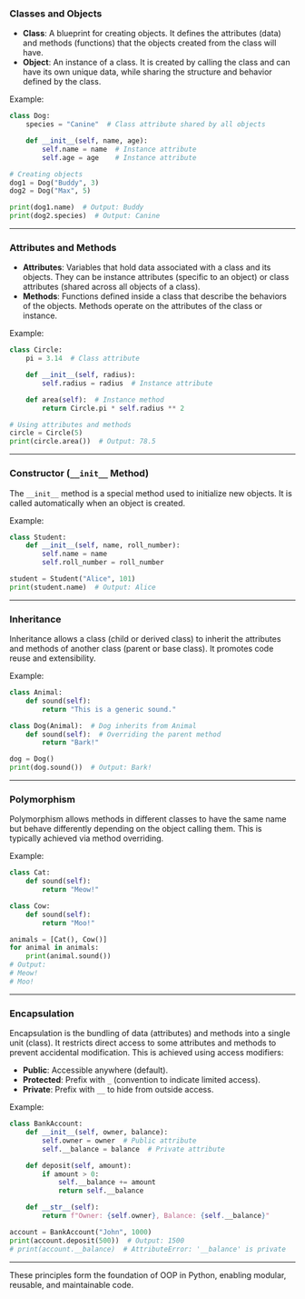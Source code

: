 ### **Classes and Objects**

- **Class**: A blueprint for creating objects. It defines the attributes (data) and methods (functions) that the objects created from the class will have.
- **Object**: An instance of a class. It is created by calling the class and can have its own unique data, while sharing the structure and behavior defined by the class.

Example:

```python
class Dog:
    species = "Canine"  # Class attribute shared by all objects

    def __init__(self, name, age):
        self.name = name  # Instance attribute
        self.age = age    # Instance attribute

# Creating objects
dog1 = Dog("Buddy", 3)
dog2 = Dog("Max", 5)

print(dog1.name)  # Output: Buddy
print(dog2.species)  # Output: Canine
```

---

### **Attributes and Methods**

- **Attributes**: Variables that hold data associated with a class and its objects. They can be instance attributes (specific to an object) or class attributes (shared across all objects of a class).
- **Methods**: Functions defined inside a class that describe the behaviors of the objects. Methods operate on the attributes of the class or instance.

Example:

```python
class Circle:
    pi = 3.14  # Class attribute

    def __init__(self, radius):
        self.radius = radius  # Instance attribute

    def area(self):  # Instance method
        return Circle.pi * self.radius ** 2

# Using attributes and methods
circle = Circle(5)
print(circle.area())  # Output: 78.5
```

---

### **Constructor (`__init__` Method)**

The `__init__` method is a special method used to initialize new objects. It is called automatically when an object is created.

Example:

```python
class Student:
    def __init__(self, name, roll_number):
        self.name = name
        self.roll_number = roll_number

student = Student("Alice", 101)
print(student.name)  # Output: Alice
```

---

### **Inheritance**

Inheritance allows a class (child or derived class) to inherit the attributes and methods of another class (parent or base class). It promotes code reuse and extensibility.

Example:

```python
class Animal:
    def sound(self):
        return "This is a generic sound."

class Dog(Animal):  # Dog inherits from Animal
    def sound(self):  # Overriding the parent method
        return "Bark!"

dog = Dog()
print(dog.sound())  # Output: Bark!
```

---

### **Polymorphism**

Polymorphism allows methods in different classes to have the same name but behave differently depending on the object calling them. This is typically achieved via method overriding.

Example:

```python
class Cat:
    def sound(self):
        return "Meow!"

class Cow:
    def sound(self):
        return "Moo!"

animals = [Cat(), Cow()]
for animal in animals:
    print(animal.sound())
# Output:
# Meow!
# Moo!
```

---

### **Encapsulation**

Encapsulation is the bundling of data (attributes) and methods into a single unit (class). It restricts direct access to some attributes and methods to prevent accidental modification. This is achieved using access modifiers:

- **Public**: Accessible anywhere (default).
- **Protected**: Prefix with `_` (convention to indicate limited access).
- **Private**: Prefix with `__` to hide from outside access.

Example:

```python
class BankAccount:
    def __init__(self, owner, balance):
        self.owner = owner  # Public attribute
        self.__balance = balance  # Private attribute

    def deposit(self, amount):
        if amount > 0:
            self.__balance += amount
            return self.__balance

    def __str__(self):
        return f"Owner: {self.owner}, Balance: {self.__balance}"

account = BankAccount("John", 1000)
print(account.deposit(500))  # Output: 1500
# print(account.__balance)  # AttributeError: '__balance' is private
```

---

These principles form the foundation of OOP in Python, enabling modular, reusable, and maintainable code.
